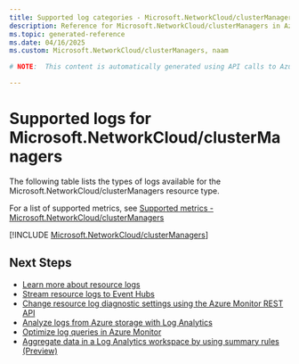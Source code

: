 ```yaml
---
title: Supported log categories - Microsoft.NetworkCloud/clusterManagers
description: Reference for Microsoft.NetworkCloud/clusterManagers in Azure Monitor Logs.
ms.topic: generated-reference
ms.date: 04/16/2025
ms.custom: Microsoft.NetworkCloud/clusterManagers, naam

# NOTE:  This content is automatically generated using API calls to Azure. Any edits made on these files will be overwritten in the next run of the script. 

---
```





# Supported logs for Microsoft.NetworkCloud/clusterManagers  
The following table lists the types of logs available for the Microsoft.NetworkCloud/clusterManagers resource type.
  
  
  
For a list of supported metrics, see [Supported metrics - Microsoft.NetworkCloud/clusterManagers](../supported-metrics/microsoft-networkcloud-clustermanagers-metrics.md)  
  

  
[!INCLUDE [Microsoft.NetworkCloud/clusterManagers](~/reusable-content/ce-skilling/azure/includes/azure-monitor/reference/logs/microsoft-networkcloud-clustermanagers-logs-include.md)]  
  

## Next Steps

* [Learn more about resource logs](/azure/azure-monitor/essentials/platform-logs-overview)
* [Stream resource logs to Event Hubs](/azure/azure-monitor/essentials/resource-logs#send-to-azure-event-hubs)
* [Change resource log diagnostic settings using the Azure Monitor REST API](/rest/api/monitor/diagnosticsettings)
* [Analyze logs from Azure storage with Log Analytics](/azure/azure-monitor/essentials/resource-logs#send-to-log-analytics-workspace)
* [Optimize log queries in Azure Monitor](/azure/azure-monitor/logs/query-optimization)
* [Aggregate data in a Log Analytics workspace by using summary rules (Preview)](/azure/azure-monitor/logs/summary-rules)